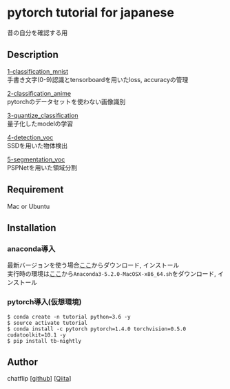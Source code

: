 pytorch tutorial for japanese
====

昔の自分を確認する用

## Description
[1-classification_mnist](https://github.com/chatflip/tutorial_pytorch_japanese/tree/master/1-classification_mnist)  
手書き文字(0-9)認識とtensorboardを用いたloss, accuracyの管理  

[2-classification_anime](https://github.com/chatflip/tutorial_pytorch_japanese/tree/master/2-classification_anime)  
pytorchのデータセットを使わない画像識別  

[3-quantize_classification](https://github.com/chatflip/tutorial_pytorch_japanese/tree/master/3-quantize_classification)  
量子化したmodelの学習  

[4-detection_voc](https://github.com/chatflip/tutorial_pytorch_japanese/tree/master/4-detection_voc)  
SSDを用いた物体検出  

[5-segmentation_voc](https://github.com/chatflip/tutorial_pytorch_japanese/tree/master/5-segmentation_voc)  
PSPNetを用いた領域分割  


## Requirement
Mac or Ubuntu

## Installation
### anaconda導入
最新バージョンを使う場合[ここ](https://www.anaconda.com/distribution/)からダウンロード, インストール  
実行時の環境は[ここ](https://repo.continuum.io/archive/)から```Anaconda3-5.2.0-MacOSX-x86_64.sh```をダウンロード, インストール

### pytorch導入(仮想環境)
```
$ conda create -n tutorial python=3.6 -y
$ source activate tutorial
$ conda install -c pytorch pytorch=1.4.0 torchvision=0.5.0 cudatoolkit=10.1 -y
$ pip install tb-nightly
```

## Author
chatflip
[[github](https://github.com/chatflip)]
[[Qiita](https://qiita.com/chat-flip)]  

